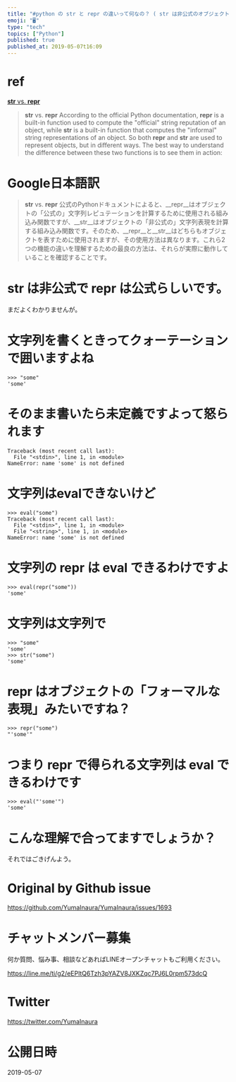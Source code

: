```yaml
---
title: "#python の str と repr の違いって何なの？ ( str は非公式のオブジェクト表現 / repr は公式の表現 )"
emoji: "🖥"
type: "tech"
topics: ["Python"]
published: true
published_at: 2019-05-07t16:09
---
```


# ref

[__str__ vs. __repr__](https://www.pythonforbeginners.com/basics/__str__-vs-__repr)

>__str__ vs. __repr__
>According to the official Python documentation, __repr__ is a built-in function used to compute the "official" string reputation of an object, while __str__ is a built-in function that computes the "informal" string representations of an object. So both __repr__ and __str__ are used to represent objects, but in different ways. The best way to understand the difference between these two functions is to see them in action:


# Google日本語訳

>__str__ vs. __repr__
>公式のPythonドキュメントによると、__repr__はオブジェクトの「公式の」文字列レピュテーションを計算するために使用される組み込み関数ですが、__str__はオブジェクトの「非公式の」文字列表現を計算する組み込み関数です。そのため、__repr__と__str__はどちらもオブジェクトを表すために使用されますが、その使用方法は異なります。これら2つの機能の違いを理解するための最良の方法は、それらが実際に動作していることを確認することです。

# str は非公式で repr は公式らしいです。

まだよくわかりませんが。

# 文字列を書くときってクォーテーションで囲いますよね


```
>>> "some"
'some'
```

# そのまま書いたら未定義ですよって怒られます

```
Traceback (most recent call last):
  File "<stdin>", line 1, in <module>
NameError: name 'some' is not defined
```

# 文字列はevalできないけど

```
>>> eval("some")
Traceback (most recent call last):
  File "<stdin>", line 1, in <module>
  File "<string>", line 1, in <module>
NameError: name 'some' is not defined
```

# 文字列の repr は eval できるわけですよ

```
>>> eval(repr("some"))
'some'
```

# 文字列は文字列で

```
>>> "some"
'some'
>>> str("some")
'some'
```

# repr はオブジェクトの「フォーマルな表現」みたいですね？

```
>>> repr("some")
"'some'"
```

# つまり repr で得られる文字列は eval できるわけです

```
>>> eval("'some'")
'some'

```

# こんな理解で合ってますでしょうか？

それではごきげんよう。

# Original by Github issue

https://github.com/YumaInaura/YumaInaura/issues/1693








<!-- Update From Qiita API -->

# チャットメンバー募集


何か質問、悩み事、相談などあればLINEオープンチャットもご利用ください。

https://line.me/ti/g2/eEPltQ6Tzh3pYAZV8JXKZqc7PJ6L0rpm573dcQ





# Twitter


https://twitter.com/YumaInaura


<!-- Update From Qiita API -->



# 公開日時

2019-05-07
